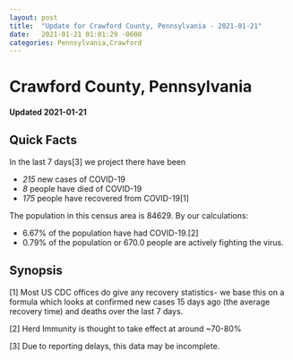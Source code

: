 ```yaml
---
layout: post
title:  "Update for Crawford County, Pennsylvania - 2021-01-21"
date:   2021-01-21 01:01:29 -0600
categories: Pennsylvania,Crawford
---
```


# Crawford County, Pennsylvania
#### Updated 2021-01-21

## Quick Facts

In the last 7 days[3] we project there have been
- *215* new cases of COVID-19
- *8* people have died of COVID-19
- *175* people have recovered from COVID-19[1]

The population in this census area is 84629. By our calculations:
- 6.67% of the population have had COVID-19.[2]
- 0.79% of the population or 670.0 people are actively fighting the virus.

## Synopsis




[1] Most US CDC offices do give any recovery statistics- we base this on a formula which looks at confirmed new cases
15 days ago (the average recovery time) and deaths over the last 7 days.

[2] Herd Immunity is thought to take effect at around ~70-80%

[3] Due to reporting delays, this data may be incomplete.
 
    